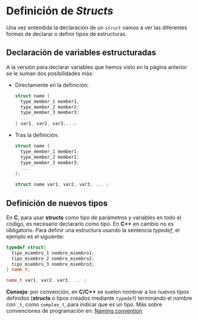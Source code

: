 # Definición de _Structs_

Una vez entendida la declaración de un `struct` vamos a ver las diferentes formas de declarar o definir tipos de estructuras.

## Declaración de variables estructuradas

A la versión para declarar variables que hemos visto en la página anterior se le suman dos posibilidades más:

* Directamente en la definición:
  ```cpp
  struct name {
    type_member_1 member1;
    type_member_2 member2;
    type_member_3 member3;
    ...
  } var1, var2, var3,...;
  ```
* Tras la definición:
  ```cpp
  struct name {
    type_member_1 member1;
    type_member_2 member2;
    type_member_3 member3;
    ...
  };
  
  struct name var1, var2, var3, ... ;
  ```

## Definición de nuevos tipos

En **C**, para usar **structs** como tipo de parámetros y variables en todo el código, es necesario declararlo como tipo. En **C++** en cambio no es obligatorio. Para definir una estructura usando la sentencia _typedef_, el ejemplo es el siguiente:
 
```cpp
typedef struct{
  tipo_miembro_1 nombre_miembro1;
  tipo_miembro_2 nombre_miembro2;
  tipo_miembro_3 nombre_miembro3;
} name_t;

name_t var1, var2, var3, ... ;
```

**Consejo**: por convención, en **C/C++** se suelen nombrar a los nuevos tipos definidos (**structs** o tipos creados mediante `typedef`) terminando el nombre con `_t`, como `complex_t`, para indicar que es un tipo. Más sobre convenciones de programación en: [Naming convention](https://en.wikipedia.org/wiki/Naming_convention_\(programming\))
